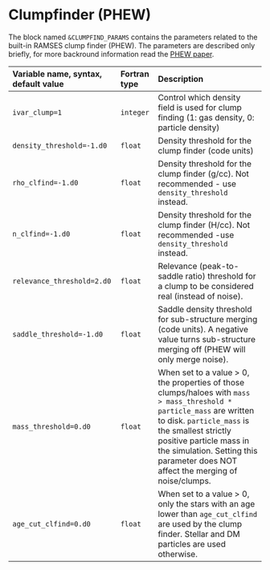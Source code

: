 

# Clumpfinder (PHEW) #

The block named `&CLUMPFIND_PARAMS` contains the parameters related to the built-in RAMSES clump finder (PHEW). The parameters are described only briefly, for more backround information read the [PHEW paper](http://www.comp-astrophys-cosmol.com/content/pdf/s40668-015-0009-7.pdf).

| Variable name, syntax, default value | Fortran type  | Description               |
|:---------------------------- |:------------- |:------------------------- |
| `ivar_clump=1`               | `integer`     | Control which density field is used for clump finding (1: gas density, 0: particle density)
| `density_threshold=-1.d0`              | `float`     | Density threshold for the clump finder (code units)
| `rho_clfind=-1.d0`                     | `float`     | Density threshold for the clump finder (g/cc). Not recommended - use `density_threshold` instead.
| `n_clfind=-1.d0`                       | `float`     | Density threshold for the clump finder (H/cc). Not recommended -use `density_threshold` instead.
| `relevance_threshold=2.d0`             | `float`     | Relevance (peak-to-saddle ratio) threshold for a clump to be considered real (instead of noise). 
| `saddle_threshold=-1.d0`               | `float`     | Saddle density threshold for sub-structure merging (code units). A negative value turns sub-structure merging off (PHEW will only merge noise).
| `mass_threshold=0.d0`                  | `float`     | When set to a value > 0, the properties of those clumps/haloes with `mass > mass_threshold * particle_mass` are written to disk. `particle_mass` is the smallest strictly positive particle mass in the simulation. Setting this parameter does NOT affect the merging of noise/clumps.
| `age_cut_clfind=0.d0`                  | `float`     | When set to a value > 0, only the stars with an age lower than `age_cut_clfind` are used by the clump finder. Stellar and DM particles are used otherwise.
